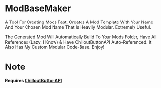 # ModBaseMaker
A Tool For Creating Mods Fast. Creates A Mod Template With Your Name And Your Chosen Mod Name That Is Heavily Modular. Extremely Useful.

The Generated Mod Will Automatically Build To Your Mods Folder, Have All References (Lazy, I Know) & Have ChilloutButtonAPI Auto-Referenced. It Also Has My Custom Modular Code-Base. Enjoy!

# Note
**Requires [ChilloutButtonAPI](https://github.com/MistressPlague/ChilloutButtonAPI)**
